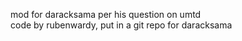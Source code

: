 mod for daracksama per his question on umtd  
code by rubenwardy, put in a git repo for daracksama  